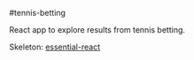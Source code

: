#tennis-betting

React app to explore results from tennis betting.

Skeleton: [essential-react](https://github.com/pheuter/essential-react)
